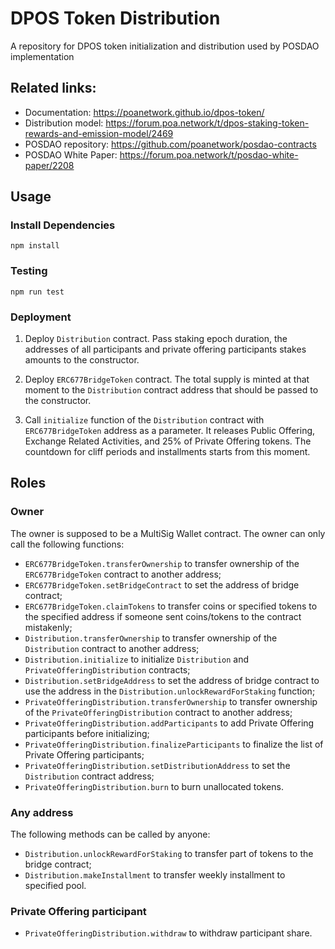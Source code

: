 # DPOS Token Distribution
A repository for DPOS token initialization and distribution used by POSDAO implementation

## Related links:
- Documentation: https://poanetwork.github.io/dpos-token/
- Distribution model: https://forum.poa.network/t/dpos-staking-token-rewards-and-emission-model/2469
- POSDAO repository: https://github.com/poanetwork/posdao-contracts
- POSDAO White Paper: https://forum.poa.network/t/posdao-white-paper/2208

## Usage
### Install Dependencies
```
npm install
```
### Testing
```
npm run test
```

### Deployment
1. Deploy `Distribution` contract. Pass staking epoch duration, the addresses of all participants and private offering participants stakes amounts to the constructor.

2. Deploy `ERC677BridgeToken` contract. The total supply is minted at that moment to the `Distribution` contract address that should be passed to the constructor.

3. Call `initialize` function of the `Distribution` contract with `ERC677BridgeToken` address as a parameter. It releases Public Offering, Exchange Related Activities, and 25% of Private Offering tokens. The countdown for cliff periods and installments starts from this moment.

## Roles

### Owner

The owner is supposed to be a MultiSig Wallet contract. The owner can only call the following functions:

- `ERC677BridgeToken.transferOwnership` to transfer ownership of the `ERC677BridgeToken` contract to another address;
- `ERC677BridgeToken.setBridgeContract` to set the address of bridge contract;
- `ERC677BridgeToken.claimTokens` to transfer coins or specified tokens to the specified address if someone sent coins/tokens to the contract mistakenly;
- `Distribution.transferOwnership` to transfer ownership of the `Distribution` contract to another address;
- `Distribution.initialize` to initialize `Distribution` and `PrivateOfferingDistribution` contracts;
- `Distribution.setBridgeAddress` to set the address of bridge contract to use the address in the `Distribution.unlockRewardForStaking` function;
- `PrivateOfferingDistribution.transferOwnership` to transfer ownership of the `PrivateOfferingDistribution` contract to another address;
- `PrivateOfferingDistribution.addParticipants` to add Private Offering participants before initializing;
- `PrivateOfferingDistribution.finalizeParticipants` to finalize the list of Private Offering participants;
- `PrivateOfferingDistribution.setDistributionAddress` to set the `Distribution` contract address;
- `PrivateOfferingDistribution.burn` to burn unallocated tokens.

### Any address

The following methods can be called by anyone:

- `Distribution.unlockRewardForStaking` to transfer part of tokens to the bridge contract;
- `Distribution.makeInstallment` to transfer weekly installment to specified pool.

### Private Offering participant

- `PrivateOfferingDistribution.withdraw` to withdraw participant share.
